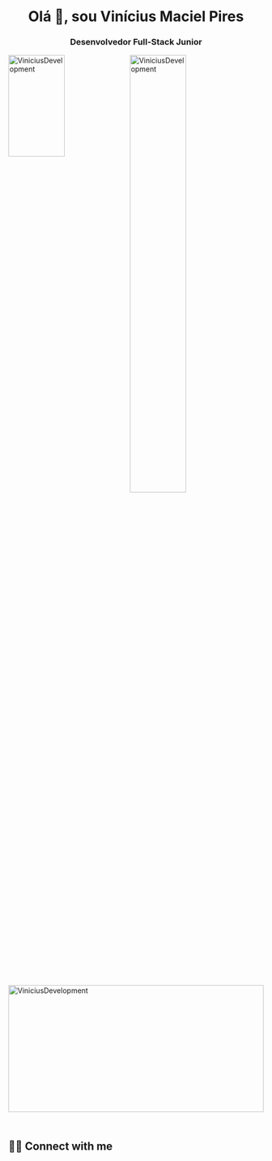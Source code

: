 <h1 align="center">Olá 👋, sou Vinícius Maciel Pires</h1>
<h3 align="center">Desenvolvedor Full-Stack Junior</h3>




<p height="200px"> <img align="left" height="200px" width="47%"   src="https://github-readme-stats.vercel.app/api?username=ViniciusDevelopment&show_icons=true&theme=dark&locale=pt-br" alt="ViniciusDevelopment" /> </p>

<p><img align="left" width="47%" src="https://github-readme-stats.vercel.app/api/top-langs?username=ViniciusDevelopment&show_icons=true&locale=pt-br&layout=compact&theme=dark" alt="ViniciusDevelopment" /> </p>

<br>

<br>

<p><img align="center" height="250px" width="100%"   src="https://github-readme-streak-stats.herokuapp.com/?user=ViniciusDevelopment&locale=pt-br&theme=dark" alt="ViniciusDevelopment" /></p>




<!--<img align="left"  width="47%"  src="https://github-readme-stats.vercel.app/api?username=ViniciusDevelopment&show_icons=true&theme=radical" />

<img align="left" width="47%" src="https://github-readme-stats.vercel.app/api/top-langs/?username=ViniciusDevelopment&layout=compact" />



<img align="left" src="https://img.shields.io/badge/javascript-%23323330.svg?style=for-the-badge&logo=javascript&logoColor=%23F7DF1E" />

<!-- <img align="left" src="https://img.shields.io/badge/python-3670A0?style=for-the-badge&logo=python&logoColor=ffdd54" /> -->

<!-- <img src="https://img.shields.io/badge/vuejs-%2335495e.svg?style=for-the-badge&logo=vuedotjs&logoColor=%234FC08D" /> -->


## <br /> 🙋‍♂️ Connect with me 



<!-- Badges template - https://github.com/Ileriayo/markdown-badges#social-->

<br />




  <!-- <a  href="https://www.youtube.com/channel/UCjtTVE2t7dby2lSKbWh0LpQ"><img align="left" alt="Youtube" title="Youtube" src="https://img.shields.io/badge/-YouTube-red?style=for-the-badge&logo=youtube&logoColor=white"/></a>
  <br /> 
  <a  href="https://www.linkedin.com/in/vin%C3%ADcius-maciel-pires-225020176/"><img align="left" alt="Linkedin" title="Linkedin" src="https://img.shields.io/badge/linkedin-%230077B5.svg?style=for-the-badge&logo=linkedin&logoColor=white"/></a>
  <br />
 <!-- <a  href="https://www.instagram.com/coffee.tag.podcast/"><img align="left" alt="Youtube" title="Instagram" src="https://img.shields.io/badge/instagram-%23E4405F.svg?style=for-the-badge&logo=Instagram&logoColor=white"/></a> -->






